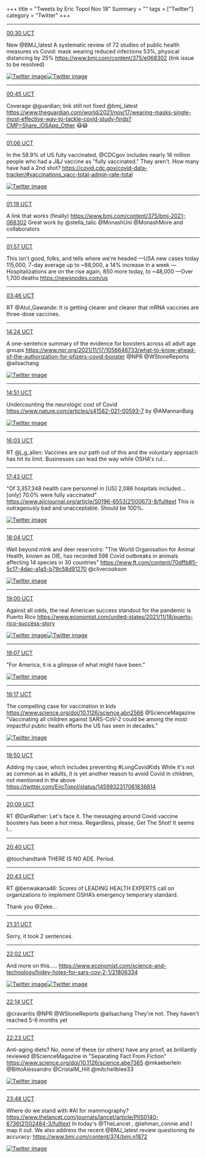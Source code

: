 +++
title = "Tweets by Eric Topol Nov 18"
Summary = ""
tags = ["Twitter"]
category = "Twitter"
+++


---

<a href="https://twitter.com/erictopol/status/1461129526306643968" target="_blank" rel="noreferer">00:30 UCT</a>

New @BMJ_latest
A systematic review of 72 studies of public health measures vs Covid: mask wearing reduced infections 53%, physical distancing by 25%
https://www.bmj.com/content/375/e068302
(link issue to be resolved) 

<a href="FEbrqG0UYA05IPe.jpg"  ><img src="FEbrqG0UYA05IPe.jpg" alt="Twitter image" ></img></a><a href="FEbsMvAVEAAVuqs.jpg"  ><img src="FEbsMvAVEAAVuqs.jpg" alt="Twitter image" ></img></a>

---

<a href="https://twitter.com/erictopol/status/1461133347992702981" target="_blank" rel="noreferer">00:45 UCT</a>

Coverage @guardian; link still not fixed @bmj_latest 
https://www.theguardian.com/world/2021/nov/17/wearing-masks-single-most-effective-way-to-tackle-covid-study-finds?CMP=Share_iOSApp_Other
😷😷



---

<a href="https://twitter.com/erictopol/status/1461138763875160069" target="_blank" rel="noreferer">01:06 UCT</a>

In the 58.9% of US fully vaccinated, @CDCgov includes nearly 16 million people who had a J&amp;J vaccine as "fully vaccinated."  They aren't.
How many have had a 2nd shot? https://covid.cdc.gov/covid-data-tracker/#vaccinations_vacc-total-admin-rate-total 

<a href="FEcBDtAVIAAhBuQ.jpg"  ><img src="FEcBDtAVIAAhBuQ.jpg" alt="Twitter image" ></img></a>

---

<a href="https://twitter.com/erictopol/status/1461141859850342401" target="_blank" rel="noreferer">01:19 UCT</a>

A link that works (finally)
https://www.bmj.com/content/375/bmj-2021-068302
Great work by @stella_talic  @MonashUni 
@MonashMore and collaborators



---

<a href="https://twitter.com/erictopol/status/1461151619702136836" target="_blank" rel="noreferer">01:57 UCT</a>

This isn't good, folks, and tells where we're headed
—USA new cases today 115,000, 7-day average up to ~88,000, a 14% increase in a week
—Hospitalizations are on the rise again, 850 more today, to ~48,000
—Over 1,700 deaths
https://newsnodes.com/us



---

<a href="https://twitter.com/erictopol/status/1461178896930381832" target="_blank" rel="noreferer">03:46 UCT</a>

RT @Atul_Gawande: It is getting clearer and clearer that mRNA vaccines are three-dose vaccines.



---

<a href="https://twitter.com/erictopol/status/1461339473677979648" target="_blank" rel="noreferer">14:24 UCT</a>

A one-sentence summary of the evidence for boosters across all adult age groups
https://www.npr.org/2021/11/17/1056646733/what-to-know-ahead-of-the-authorization-for-pfizers-covid-booster @NPR  @WStoneReports @ailsachang 

<a href="FEe4HcMVQAEiQEa.png"  ><img src="FEe4HcMVQAEiQEa.png" alt="Twitter image" ></img></a>

---

<a href="https://twitter.com/erictopol/status/1461346425699127298" target="_blank" rel="noreferer">14:51 UCT</a>

Undercounting the neurologic cost of Covid
https://www.nature.com/articles/s41582-021-00593-7
by @AMannanBaig 

<a href="FEe-IJQUcAAaMNY.jpg"  ><img src="FEe-IJQUcAAaMNY.jpg" alt="Twitter image" ></img></a>

---

<a href="https://twitter.com/erictopol/status/1461364548795973638" target="_blank" rel="noreferer">16:03 UCT</a>

RT @j_g_allen: Vaccines are our path out of this and the voluntary approach has hit its limit. Businesses can lead the way while OSHA's rul…



---

<a href="https://twitter.com/erictopol/status/1461389530993287169" target="_blank" rel="noreferer">17:43 UCT</a>

"Of 3,357,348 health care personnel in [US] 2,086 hospitals included...[only] 70.0% were fully vaccinated"
https://www.ajicjournal.org/article/S0196-6553(21)00673-8/fulltext
This is outrageously bad and unacceptable. Should be 100%. 

<a href="FEfllnjVQAYimjL.jpg"  ><img src="FEfllnjVQAYimjL.jpg" alt="Twitter image" ></img></a>

---

<a href="https://twitter.com/erictopol/status/1461394960670871552" target="_blank" rel="noreferer">18:04 UCT</a>

Well beyond mink and deer reservoirs:
"The World Organisation for Animal Health, known as OIE, has recorded 598 Covid outbreaks in animals affecting 14 species in 30 countries"
https://www.ft.com/content/70dffb85-5c17-4dac-a1a5-b79c58d91270 @clivecookson 

<a href="FEfqu4cUUA4OQB7.jpg"  ><img src="FEfqu4cUUA4OQB7.jpg" alt="Twitter image" ></img></a>

---

<a href="https://twitter.com/erictopol/status/1461409016840478723" target="_blank" rel="noreferer">19:00 UCT</a>

Against all odds, the real American success standout for the pandemic is Puerto Rico
https://www.economist.com/united-states/2021/11/18/puerto-rico-success-story 

<a href="FEf3tsaVIAQ72xF.jpg"  ><img src="FEf3tsaVIAQ72xF.jpg" alt="Twitter image" ></img></a><a href="FEf3sjuVgAEZkRj.jpg"  ><img src="FEf3sjuVgAEZkRj.jpg" alt="Twitter image" ></img></a>

---

<a href="https://twitter.com/erictopol/status/1461410840347758593" target="_blank" rel="noreferer">19:07 UCT</a>

"For America, it is a glimpse of what might have been." 

<a href="FEf5YVVVUAA_169.jpg"  ><img src="FEf5YVVVUAA_169.jpg" alt="Twitter image" ></img></a>

---

<a href="https://twitter.com/erictopol/status/1461413291515793408" target="_blank" rel="noreferer">19:17 UCT</a>

The compelling case for vaccination in kids
https://www.science.org/doi/10.1126/science.abn2566
@ScienceMagazine 
"Vaccinating all children against SARS-CoV-2 could be among the most impactful public health efforts the US has seen in decades." 

<a href="FEf7YILVUAAM2fc.jpg"  ><img src="FEf7YILVUAAM2fc.jpg" alt="Twitter image" ></img></a>

---

<a href="https://twitter.com/erictopol/status/1461421464322600963" target="_blank" rel="noreferer">19:50 UCT</a>

Adding my case, which includes preventing #LongCovidKids 
While it's not as common as in adults, it is yet another reason to avoid Covid in children, not mentioned in the above
https://twitter.com/EricTopol/status/1459932317061836814



---

<a href="https://twitter.com/erictopol/status/1461426386342592512" target="_blank" rel="noreferer">20:09 UCT</a>

RT @DanRather: Let's face it. The messaging around Covid vaccine boosters has been a hot mess. Regardless, please, Get The Shot! It seems l…



---

<a href="https://twitter.com/erictopol/status/1461434087609024514" target="_blank" rel="noreferer">20:40 UCT</a>

@touchandtank THERE IS NO ADE. Period.



---

<a href="https://twitter.com/erictopol/status/1461434944618577920" target="_blank" rel="noreferer">20:43 UCT</a>

RT @benwakana46: Scores of LEADING HEALTH EXPERTS call on organizations to implement OSHA’s emergency temporary standard. 

Thank you @Zeke…



---

<a href="https://twitter.com/erictopol/status/1461446994556166147" target="_blank" rel="noreferer">21:31 UCT</a>

Sorry, it took 2 sentences.



---

<a href="https://twitter.com/erictopol/status/1461454679036989440" target="_blank" rel="noreferer">22:02 UCT</a>

And more on this.....
https://www.economist.com/science-and-technology/hidey-holes-for-sars-cov-2-1/21806334 

<a href="FEghNbyVIAAVrYj.jpg"  ><img src="FEghNbyVIAAVrYj.jpg" alt="Twitter image" ></img></a><a href="FEghPHvVgAAe5WM.jpg"  ><img src="FEghPHvVgAAe5WM.jpg" alt="Twitter image" ></img></a>

---

<a href="https://twitter.com/erictopol/status/1461457833149415425" target="_blank" rel="noreferer">22:14 UCT</a>

@cravaritis @NPR @WStoneReports @ailsachang They're not. They haven't reached 5-6 months yet



---

<a href="https://twitter.com/erictopol/status/1461460077815025664" target="_blank" rel="noreferer">22:23 UCT</a>

Anti-aging diets?
No, none of these (or others) have any proof, as brilliantly reviewed @ScienceMagazine in "Separating Fact From Fiction" https://www.science.org/doi/10.1126/science.abe7365
@mkaeberlein @BittoAlessandro @CristalM_Hill @mitchellblee33 

<a href="FEglZyXUUAMepJN.jpg"  ><img src="FEglZyXUUAMepJN.jpg" alt="Twitter image" ></img></a>

---

<a href="https://twitter.com/erictopol/status/1461481359482896384" target="_blank" rel="noreferer">23:48 UCT</a>

Where do we stand with #AI for mammography?
https://www.thelancet.com/journals/lancet/article/PIIS0140-6736(21)02484-3/fulltext In today's @TheLancet , @lehman_connie and I map it out. We also address the recent @BMJ_latest review questioning its accuracy: https://www.bmj.com/content/374/bmj.n1872 

<a href="FEg4NQFVQAQfl_7.jpg"  ><img src="FEg4NQFVQAQfl_7.jpg" alt="Twitter image" ></img></a>